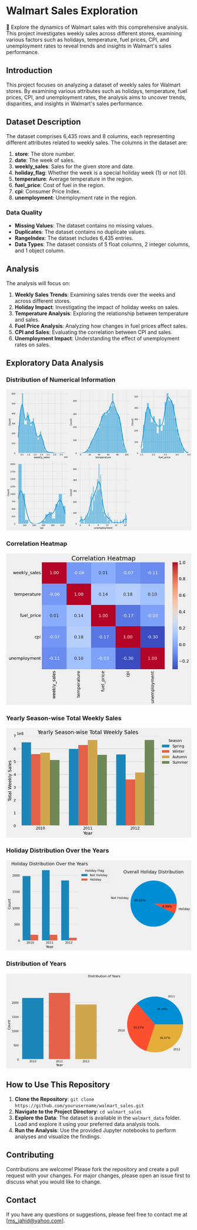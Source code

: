 # Walmart Sales Exploration

🛒 Explore the dynamics of Walmart sales with this comprehensive analysis. This project investigates weekly sales across different stores, examining various factors such as holidays, temperature, fuel prices, CPI, and unemployment rates to reveal trends and insights in Walmart's sales performance.

## Introduction

This project focuses on analyzing a dataset of weekly sales for Walmart stores. By examining various attributes such as holidays, temperature, fuel prices, CPI, and unemployment rates, the analysis aims to uncover trends, disparities, and insights in Walmart's sales performance.

## Dataset Description

The dataset comprises 6,435 rows and 8 columns, each representing different attributes related to weekly sales. The columns in the dataset are:

1. **store**: The store number.
2. **date**: The week of sales.
3. **weekly_sales**: Sales for the given store and date.
4. **holiday_flag**: Whether the week is a special holiday week (1) or not (0).
5. **temperature**: Average temperature in the region.
6. **fuel_price**: Cost of fuel in the region.
7. **cpi**: Consumer Price Index.
8. **unemployment**: Unemployment rate in the region.

### Data Quality

- **Missing Values**: The dataset contains no missing values.
- **Duplicates**: The dataset contains no duplicate values.
- **RangeIndex**: The dataset includes 6,435 entries.
- **Data Types**: The dataset consists of 5 float columns, 2 integer columns, and 1 object column.

## Analysis

The analysis will focus on:

1. **Weekly Sales Trends**: Examining sales trends over the weeks and across different stores.
2. **Holiday Impact**: Investigating the impact of holiday weeks on sales.
3. **Temperature Analysis**: Exploring the relationship between temperature and sales.
4. **Fuel Price Analysis**: Analyzing how changes in fuel prices affect sales.
5. **CPI and Sales**: Evaluating the correlation between CPI and sales.
6. **Unemployment Impact**: Understanding the effect of unemployment rates on sales.

## Exploratory Data Analysis

### Distribution of Numerical Information

![Distribution of Numerical Information](walmart_charts/Distribution%20of%20Numerical%20Information.png)

### Correlation Heatmap

![Correlation Heatmap](walmart_charts/Correlation%20Heatmap.png)

### Yearly Season-wise Total Weekly Sales

![Yearly Season-wise Total Weekly Sales](walmart_charts/Yearly%20Season-wise%20Total%20Weekly%20Sales.png)

### Holiday Distribution Over the Years

![Holiday Distribution Over the Years](walmart_charts/Holiday%20Distribution%20Over%20the%20Years.png)

### Distribution of Years

![Distribution of Years](walmart_charts/Distribution%20of%20Years.png)

## How to Use This Repository

1. **Clone the Repository**: `git clone https://github.com/yourusername/walmart_sales.git`
2. **Navigate to the Project Directory**: `cd walmart_sales`
3. **Explore the Data**: The dataset is available in the `walmart_data` folder. Load and explore it using your preferred data analysis tools.
4. **Run the Analysis**: Use the provided Jupyter notebooks to perform analyses and visualize the findings.

## Contributing

Contributions are welcome! Please fork the repository and create a pull request with your changes. For major changes, please open an issue first to discuss what you would like to change.

## Contact

If you have any questions or suggestions, please feel free to contact me at [ms_jahid@yahoo.com].
